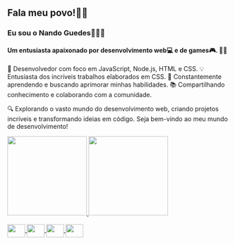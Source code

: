 ## Fala meu povo!👋🏽

### Eu sou o Nando Guedes👨🏽‍🦱 
#### Um entusiasta apaixonado por desenvolvimento web💻 e de games🎮. 👨‍💻

🚀 Desenvolvedor com foco em JavaScript, Node.js, HTML e CSS.
💡  Entusiasta dos incríveis trabalhos elaborados em CSS.
🌱 Constantemente aprendendo e buscando aprimorar minhas habilidades.
📚 Compartilhando conhecimento e colaborando com a comunidade.

🔍 Explorando o vasto mundo do desenvolvimento web, criando projetos incríveis e transformando ideias em código. Seja bem-vindo ao meu mundo de desenvolvimento!

<div>
  <a href="https://github.com/guedesindev">
  <img height="180em" src="https://github-readme-stats.vercel.app/api?username=guedesindev&show_icons=true&theme=dracula&include_all_commits=true&count_private=true"/>
  <img height="180em" src="https://github-readme-stats.vercel.app/api/top-langs/?username=guedesindev&layout=compact&langs_count=16&theme=dracula"/>
</div>
<div style="diplay:inline_block"><br>          
  <img align="center" height="30" width="40" src="https://raw.githubusercontent.com/devicons/devicon/icons/ajavascript/javascript-plain.svg">
  <img align="center" height="30" width="40" src="https://raw.githubusercontent.com/devicons/devicon/icons/ajavascript/javascript-plain.svg">
  <img align="center" height="30" width="40" src="https://raw.githubusercontent.com/devicons/devicon/icons/ajavascript/javascript-plain.svg">
  <img align="center" height="30" width="40" src="https://raw.githubusercontent.com/devicons/devicon/icons/ajavascript/javascript-plain.svg">
</div>
